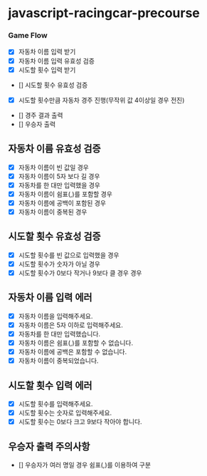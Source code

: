 # javascript-racingcar-precourse

### Game Flow

- [x] 자동차 이름 입력 받기
- [x] 자동차 이름 입력 유효성 검증
- [x] 시도할 횟수 입력 받기
- [] 시도할 횟수 유효성 검증
- [x] 시도할 횟수만큼 자동차 경주 진행(무작위 값 4이상일 경우 전진)
- [] 경주 결과 출력
- [] 우승자 출력

## 자동차 이름 유효성 검증

- [x] 자동차 이름이 빈 값일 경우
- [x] 자동차 이름이 5자 보다 길 경우
- [x] 자동차를 한 대만 입력했을 경우
- [x] 자동차 이름이 쉼표(,)를 포함할 경우
- [x] 자동차 이름에 공백이 포함된 경우
- [x] 자동차 이름이 중복된 경우

## 시도할 횟수 유효성 검증

- [x] 시도할 횟수를 빈 값으로 입력했을 경우
- [x] 시도할 횟수가 숫자가 아닐 경우
- [x] 시도할 횟수가 0보다 작거나 9보다 클 경우 경우

## 자동차 이름 입력 에러

- [x] 자동차 이름을 입력해주세요.
- [x] 자동차 이름은 5자 이하로 입력해주세요.
- [x] 자동차를 한 대만 입력했습니다.
- [x] 자동차 이름은 쉼표(,)를 포함할 수 없습니다.
- [x] 자동차 이름에 공백은 포함할 수 없습니다.
- [x] 자동차 이름이 중복되었습니다.

## 시도할 횟수 입력 에러

- [x] 시도할 횟수를 입력해주세요.
- [x] 시도할 횟수는 숫자로 입력해주세요.
- [x] 시도할 횟수는 0보다 크고 9보다 작아야 합니다.

## 우승자 출력 주의사항

- [] 우승자가 여러 명일 경우 쉼표(,)를 이용하여 구분
